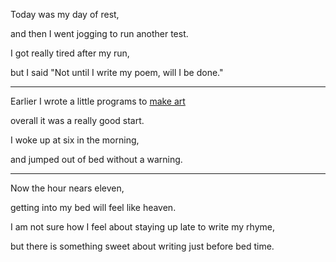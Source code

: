 Today was my day of rest,

and then I went jogging to run another test.

I got really tired after my run,

but I said "Not until I write my poem, will I be done."

---

Earlier I wrote a little programs to [make art](https://github.com/fantasyui-com/mockup)

overall it was a really good start.

I woke up at six in the morning,

and jumped out of bed without a warning.

---

Now the hour nears eleven,

getting into my bed will feel like heaven.

I am not sure how I feel about staying up late to write my rhyme,

but there is something sweet about writing just before bed time.
